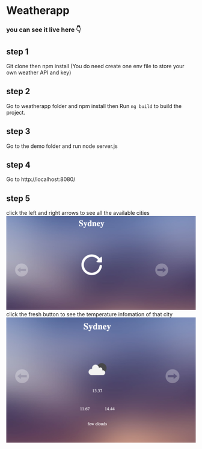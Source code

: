 # Weatherapp
### you can see it live here  👇
#### 

## step 1
Git clone then npm install (You do need create one env file to store your own weather API and key)

## step 2
Go to weatherapp folder and npm install then Run `ng build` to build the project. 

## step 3
Go to the demo folder and run node server.js

## step 4
Go to http://localhost:8080/

## step 5 
click the left and right arrows to see all the available cities 
![alt text](https://github.com/Daisyliu6/demo/blob/master/syd1.png)
click the fresh button to see the temperature infomation of that city 
![alt text](https://github.com/Daisyliu6/demo/blob/master/syd2.png)


